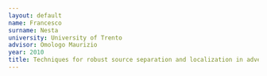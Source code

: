 ```yaml
---
layout: default 
name: Francesco
surname: Nesta
university: University of Trento
advisor: Omologo Maurizio
year: 2010
title: Techniques for robust source separation and localization in adverse environments
---
```

